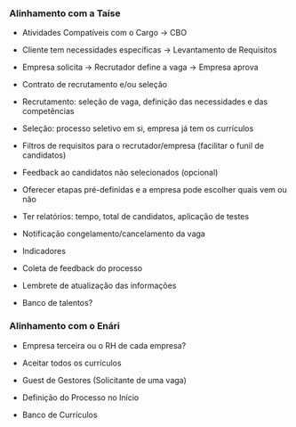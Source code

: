 ### **Alinhamento com a Taíse**

- Atividades Compatíveis com o Cargo -> CBO

- Cliente tem necessidades específicas -> Levantamento de Requisitos

- Empresa solicita -> Recrutador define a vaga -> Empresa aprova

- Contrato de recrutamento e/ou seleção

- Recrutamento: seleção de vaga, definição das necessidades e das competências

- Seleção: processo seletivo em si, empresa já tem os currículos

- Filtros de requisitos para o recrutador/empresa (facilitar o funil de candidatos)

- Feedback ao candidatos não selecionados (opcional)

- Oferecer etapas pré-definidas e a empresa pode escolher quais vem ou não

- Ter relatórios: tempo, total de candidatos, aplicação de testes

- Notificação congelamento/cancelamento da vaga

- Indicadores

- Coleta de feedback do processo

- Lembrete de atualização das informações

- Banco de talentos?

### **Alinhamento com o Enári**

- Empresa terceira ou o RH de cada empresa?

- Aceitar todos os currículos

- Guest de Gestores (Solicitante de uma vaga)

- Definição do Processo no Início

- Banco de Currículos
